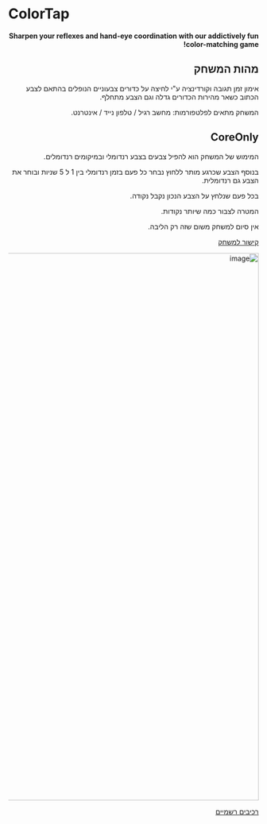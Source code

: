 # ColorTap
<div dir='rtl' lang='he'>


**Sharpen your reflexes and hand-eye coordination with our addictively fun color-matching game!**

## מהות המשחק

אימון זמן תגובה וקורדינציה ע"י לחיצה על כדורים צבעוניים הנופלים בהתאם לצבע הכתוב כשאר מהירות הכדורים גדלה וגם הצבע מתחלף.  

המשחק מתאים לפלטפורמות: מחשב רגיל / טלפון נייד / אינטרנט.

## CoreOnly

המימוש של המשחק הוא להפיל צבעים בצבע רנדומלי ובמיקומים רנדומלים.

בנוסף הצבע שכרגע מותר ללחוץ נבחר כל פעם בזמן רנדומלי בין 1 ל 5 שניות ובוחר את הצבע גם רנדומלית.

בכל פעם שנלחץ על הצבע הנכון נקבל נקודה.

המטרה לצבור כמה שיותר נקודות.

אין סיום למשחק משום שזה רק הליבה.

[קישור למשחק](https://tornifrog.itch.io/colortap)

<img width="1102" alt="image" src="https://user-images.githubusercontent.com/18744772/234272639-f398bd85-93f3-45ac-b39b-a1e9cae4f3a4.png">

[רכיבים רשמיים](formal-elements.md)
</div>
